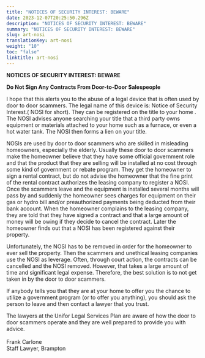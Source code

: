 ```yaml
---
title: "NOTICES OF SECURITY INTEREST: BEWARE"
date: 2023-12-07T20:25:50.296Z
description: "NOTICES OF SECURITY INTEREST: BEWARE"
summary: "NOTICES OF SECURITY INTEREST: BEWARE"
slug: art-nosi
translationKey: art-nosi
weight: "10"
toc: "false"
linktitle: art-nosi
---
```

**NOTICES OF SECURITY INTEREST: BEWARE**

**Do Not Sign Any Contracts From Door-to-Door Salespeople**

I hope that this alerts you to the abuse of a legal device that is often used by door to door scammers.  The legal name of this device is: Notice of Security Interest.( NOSI for short).  They can be registered on the title to your home . The NOSI advises anyone  searching your title that a third party owns  equipment or materials attached to your home such as a furnace, or even a hot water tank.  The NOSI then forms a lien on your title.

NOSIs are used by door to door scammers who are skilled in misleading homeowners, especially the elderly.  Usually these door to door scammers make the homeowner believe that they have some official government role and that the product that they are selling will be installed at no cost through some kind of government or rebate program.  They get the homeowner to sign a rental contract, but do not advise the homeowner that the fine print of the rental contract authorizes the leasing company to register a NOSI.  Once the scammers leave and the equipment is installed several months will pass by and suddenly the homeowner sees charges for equipment on their gas or hydro bill and/or preauthorized payments being deducted from their bank account.  When the homeowner complains to the leasing company, they are told that they have signed a contract and that a large amount of money will be owing if they decide to cancel the contract.  Later the homeowner finds out that a NOSI has been registered against their property.  

Unfortunately, the NOSI has to be removed in order for the homeowner to ever sell the property.  Then the scammers and unethical leasing companies use the NOSI as  leverage.  Often, through court action, the contracts can be cancelled and the NOSI removed.  However, that takes a large amount of time and significant legal expense.  Therefore, the best solution is to not get taken in by the door to door scammers.   

If anybody tells you that they are at your home to offer you the chance to utilize a government program (or to offer you anything), you should ask the person to leave and then contact a lawyer that you trust.  

The lawyers at the Unifor Legal Services Plan are aware of how the door to door scammers operate and they are well prepared to provide you with advice.\
\
F﻿rank Carlone\
S﻿taff Lawyer, Brampton